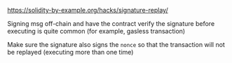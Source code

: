 https://solidity-by-example.org/hacks/signature-replay/

Signing msg off-chain and have the contract verify the signature before executing is quite common (for example, gasless transaction)

Make sure the signature also signs the `nonce` so that the transaction will not be replayed (executing more than one time)
